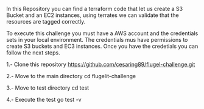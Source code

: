 In this Repository you can find a terraform code that let us create a S3 Bucket and an EC2 instances, using terrates we can validate that the resources are tagged correctly.

To execute this challenge you must have a AWS account and the credentials sets in your local environment. The credentials mus have permissions to create S3 buckets and EC3 instances. Once you have the credetials you can follow the next steps.

1.- Clone this repository
https://github.com/cesaring89/flugel-challenge.git

2.- Move to the main directory
cd flugelit-challenge

3.- Move to test directory
cd test

4.- Execute the test 
go test -v